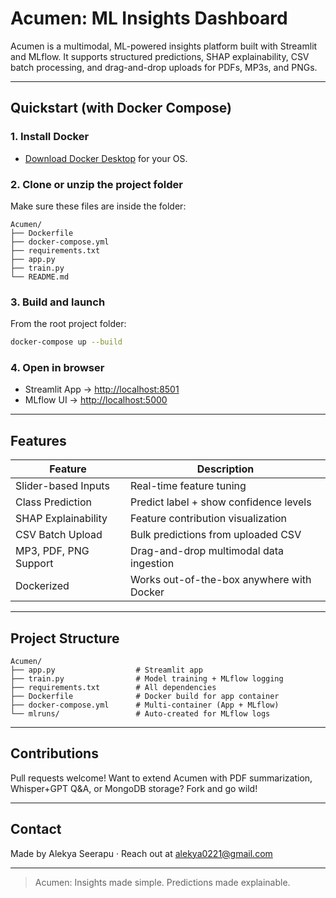 #  Acumen: ML Insights Dashboard

Acumen is a multimodal, ML-powered insights platform built with Streamlit and MLflow. It supports structured predictions, SHAP explainability, CSV batch processing, and drag-and-drop uploads for PDFs, MP3s, and PNGs.

---

##  Quickstart (with Docker Compose)

### 1.  Install Docker
- [Download Docker Desktop](https://docs.docker.com/get-docker) for your OS.

### 2.  Clone or unzip the project folder
Make sure these files are inside the folder:

```
Acumen/
├── Dockerfile
├── docker-compose.yml
├── requirements.txt
├── app.py
├── train.py
└── README.md
```

### 3.  Build and launch
From the root project folder:

```bash
docker-compose up --build
```

### 4.  Open in browser
- Streamlit App → [http://localhost:8501](http://localhost:8501)
- MLflow UI → [http://localhost:5000](http://localhost:5000)

---

##  Features

| Feature                     | Description                                     |
|----------------------------|-------------------------------------------------|
|  Slider-based Inputs      | Real-time feature tuning                        |
|  Class Prediction         | Predict label + show confidence levels          |
|  SHAP Explainability      | Feature contribution visualization              |
|  CSV Batch Upload         | Bulk predictions from uploaded CSV              |
|  MP3, PDF, PNG Support    | Drag-and-drop multimodal data ingestion         |
|  Dockerized               | Works out-of-the-box anywhere with Docker       |

---

##  Project Structure

```
Acumen/
├── app.py                  # Streamlit app
├── train.py                # Model training + MLflow logging
├── requirements.txt        # All dependencies
├── Dockerfile              # Docker build for app container
├── docker-compose.yml      # Multi-container (App + MLflow)
└── mlruns/                 # Auto-created for MLflow logs
```

---

##  Contributions
Pull requests welcome! Want to extend Acumen with PDF summarization, Whisper+GPT Q&A, or MongoDB storage? Fork and go wild!

---

##  Contact
Made by Alekya Seerapu · Reach out at alekya0221@gmail.com

---

> Acumen: Insights made simple. Predictions made explainable. 
